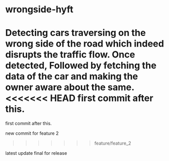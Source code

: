 # wrongside-hyft
Detecting cars traversing on the wrong side of the road which indeed disrupts the traffic flow. Once detected, Followed by fetching the data of the car and making the owner aware about the same. 
<<<<<<< HEAD
first commit after this.
=======
first commit after this.

new commit for feature 2
>>>>>>> feature/feature_2

latest update final for release